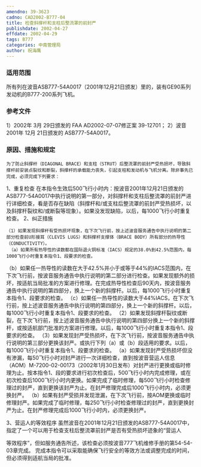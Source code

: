 ```yaml
---
amendno: 39-3623
cadno: CAD2002-B777-04
title: 检查斜撑杆和支柱后整流罩的前封严
publishdate: 2002-04-27
effdate: 2002-04-29
tags: B777
categories: 中南管理局
author: 祝海鹰
---
```


### 适用范围 
所有列在波音ASB777-54A0017（2001年12月21日颁发）里的，装有GE90系列发动机的B777-200系列飞机。

<!--more-->
### 参考文件
1）2002年 3月 29日颁发的 FAA AD2002-07-07修正案 39-12701；
 2）波音 
2001年 12月 21日颁发的 ASB777-54A0017。

### 原因、措施和规定 
    为了防止斜撑杆（DIAGONAL BRACE）和支柱（STRUT）后整流罩的前封严受热损坏，导致斜撑杆前安装点裂纹和断裂，斜撑杆的承载能力丧失，引起支柱和发动机与飞机分离。除非事先已完成，必须完成下列要求： 
1、重复检查 
    在本指令生效后500飞行小时内：按波音2001年12月21日颁发的ASB777-54A0017中执行说明的第一部分，对斜撑杆和支柱后整流罩的前封严进行详细检查，看是否存在缺陷（斜撑杆和/或支柱后整流罩的前封严受热损坏，以及斜撑杆裂纹和/或断裂等现象）。如果没发现缺陷，以后，每1000飞行小时重复检查。 
2、纠正措施 
  
    （1）如果发现斜撑杆有受热损坏现象，在下次飞行前，按上述波音服务通告中执行说明的第二部分检查前U形接耳（CLEVIS LUGS）和斜撑杆支撑体（BRACE BODY）所有部分的热导性（CONDUCTIVITY）。 
     （a）如果所有热导性的读数都在国际退火铜标准（IACS）规定的38.0%到42.5%范围内，每1000飞行小时重复本指令1、段要求的检查。
 （b）如果任一热导性的读数在大于42.5%并小于或等于44%的IACS范围内，在下次飞行前，按波音服务通告中执行说明的第二部分进行检查。如果发现额外的损坏，按适航当局批准的方案进行修理。在完成热导性检查后90天内，按波音服务通告中执行说明的第四部分，换上一个新的斜撑杆。以后，每1000飞行小时重复本指令1、段要求的检查。 
     （c）如果任一热导性的读数大于44%IACS，在下次飞行前，按上述波音服务通告中执行说明的第四部分，换上一个新的斜撑杆。以后，每1000飞行小时重复本指令1、段要求的检查。 
    （2）如果发现斜撑杆裂纹或断裂，在下次飞行前，按上述波音服务通告中执行说明的第四部分换上一个新的斜撑杆，或按适航部门批准的方案进行修理。以后，每1000飞行小时重复本指令1、段要求的检查。 
    （3）如果发现封严受热损坏，在下次飞行前，按波音服务通告中执行说明的第三部分更换该封严。或执行下列（a）或（b）段适用的要求。以后，每1000飞行小时重复本指令1、段要求的检查。 
（a）如果发现封严受热损坏但没有渗漏，每50飞行小时对封严进行一次详细检查，直到按波音营运人信息（AOM）M-7200-02-00173（2002年1月30日发布）对封严进行更换或临时修理为止。按本指令1、段的要求进行初次检查后，500飞行小时内完成修理，或在初次检查后1000飞行小时内更换。如果完成了临时修理，每500飞行小时检查修理过的封严，直到更换该封严为止。在封严修理完成后1000飞行小时内，必须更换封严。 
     （b）如果有封严受损并发现泄漏，在下次飞行前，按AOM更换或临时修理封严。如果完成了临时修理，每250飞行小时检查修理过的封严，直到更换封严为止。在封严修理完成后1000飞行小时内，必须更换封严。 

3、营运人的等效程序     虽然波音在2001年12月21日颁发的ASB777-54A0017中，指定了一个可以用于检查支柱后整流罩前封严是否有受热损坏迹象的“营运人
  
等效程序”，但如服务通告所述，该检查必须按波音777飞机维修手册的第54-54-03章完成。     完成本指令可以采取能确保飞行安全的等效方法或调整完成的时间，但必须得到适航当局的批准。
